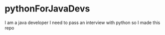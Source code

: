 # pythonForJavaDevs
I am a java developer I need to pass an interview with python so I made this repo
